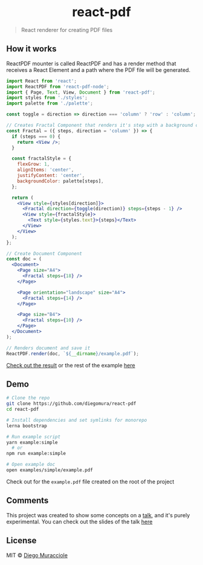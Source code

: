 <big><h1 align="center">react-pdf</h1></big>

> React renderer for creating PDF files

## How it works
ReactPDF mounter is called ReactPDF and has a render method that receives a React Element and a path where the PDF file will be generated.

```jsx
import React from 'react';
import ReactPDF from 'react-pdf-node';
import { Page, Text, View, Document } from 'react-pdf';
import styles from './styles';
import palette from './palette';

const toggle = direction => direction === 'column' ? 'row' : 'column';

// Creates Fractal Component that renders it's step with a background color
const Fractal = ({ steps, direction = 'column' }) => {
  if (steps === 0) {
    return <View />;
  }

  const fractalStyle = {
    flexGrow: 1,
    alignItems: 'center',
    justifyContent: 'center',
    backgroundColor: palette[steps],
  };

  return (
    <View style={styles[direction]}>
      <Fractal direction={toggle(direction)} steps={steps - 1} />
      <View style={fractalStyle}>
        <Text style={styles.text}>{steps}</Text>
      </View>
    </View>
  );
};

// Create Document Component
const doc = (
  <Document>
    <Page size="A4">
      <Fractal steps={18} />
    </Page>

    <Page orientation="landscape" size="A4">
      <Fractal steps={14} />
    </Page>

    <Page size="B4">
      <Fractal steps={10} />
    </Page>
  </Document>
);

// Renders document and save it
ReactPDF.render(doc, `${__dirname}/example.pdf`);
```
[Check out the result](https://github.com/diegomura/react-pdf/blob/master/examples/simple/example.pdf) or the rest of the example [here](https://github.com/diegomura/react-pdf/tree/master/examples/simple)


## Demo

```bash
# Clone the repo
git clone https://github.com/diegomura/react-pdf
cd react-pdf

# Install dependencies and set symlinks for monorepo
lerna bootstrap

# Run example script
yarn example:simple
  # or
npm run example:simple

# Open example doc
open examples/simple/example.pdf
```

Check out for the `example.pdf` file created on the root of the project

## Comments
This project was created to show some concepts on a [talk](https://www.meetup.com/ReactJS-Uruguay/events/234567399/), and it's purely experimental. You can check out the slides of the talk [here](https://diegomura.github.io/think-react-slides/)

## License

MIT © [Diego Muracciole](http://github.com/diegomura)
